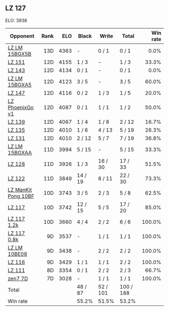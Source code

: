 ## LZ 127 ##

ELO: 3938

Opponent | Rank | ELO | Black | Write | Total | Win rate
---------|-----:|----:|-------|-------|-------|-------:
[LZ LM 15BGX5B](LZ%20LM%2015BGX5B.md) | 13D | 4363 | - | 0 / 1 | 0 / 1 | 0.0%
[LZ 151](LZ%20151.md) | 12D | 4155 | 1 / 3 | - | 1 / 3 | 33.3%
[LZ 143](LZ%20143.md) | 12D | 4134 | 0 / 1 | - | 0 / 1 | 0.0%
[LZ LM 15BGXA5](LZ%20LM%2015BGXA5.md) | 12D | 4123 | 3 / 5 | - | 3 / 5 | 60.0%
[LZ 147](LZ%20147.md) | 12D | 4116 | 0 / 2 | 1 / 3 | 1 / 5 | 20.0%
[LZ PhoenixGo v1](LZ%20PhoenixGo%20v1.md) | 12D | 4087 | 0 / 1 | 1 / 1 | 1 / 2 | 50.0%
[LZ 139](LZ%20139.md) | 12D | 4067 | 1 / 4 | 1 / 8 | 2 / 12 | 16.7%
[LZ 135](LZ%20135.md) | 12D | 4010 | 1 / 6 | 4 / 13 | 5 / 19 | 26.3%
[LZ 131](LZ%20131.md) | 12D | 4010 | 2 / 12 | 5 / 7 | 7 / 19 | 36.8%
[LZ LM 15BGXAA](LZ%20LM%2015BGXAA.md) | 11D | 3994 | 5 / 15 | - | 5 / 15 | 33.3%
[LZ 128](LZ%20128.md) | 11D | 3926 | 1 / 3 | 16 / 30 | 17 / 33 | 51.5%
[LZ 122](LZ%20122.md) | 11D | 3849 | 14 / 19 | 8 / 11 | 22 / 30 | 73.3%
[LZ ManKit Pong 10BF](LZ%20ManKit%20Pong%2010BF.md) | 10D | 3743 | 3 / 5 | 2 / 3 | 5 / 8 | 62.5%
[LZ 117](LZ%20117.md) | 10D | 3742 | 12 / 15 | 5 / 5 | 17 / 20 | 85.0%
[LZ 117 1.2k](LZ%20117%201.2k.md) | 10D | 3660 | 4 / 4 | 2 / 2 | 6 / 6 | 100.0%
[LZ 117 0.8k](LZ%20117%200.8k.md) | 9D | 3537 | - | 1 / 1 | 1 / 1 | 100.0%
[LZ LM 10BE08](LZ%20LM%2010BE08.md) | 9D | 3438 | - | 2 / 2 | 2 / 2 | 100.0%
[LZ 116](LZ%20116.md) | 9D | 3429 | 1 / 1 | 1 / 1 | 2 / 2 | 100.0%
[LZ 111](LZ%20111.md) | 8D | 3354 | 0 / 1 | 2 / 2 | 2 / 3 | 66.7%
[zen7 7D](zen7%207D.md) | 7D | 3028 | - | 1 / 1 | 1 / 1 | 100.0%
Total | | | 48 / 87 | 52 / 101 | 100 / 188 | 
Win rate| | | 55.2% | 51.5% | 53.2% | 
